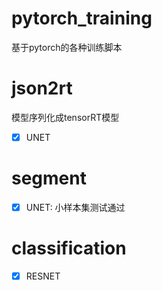 # pytorch_training

基于pytorch的各种训练脚本

# json2rt
  模型序列化成tensorRT模型
  * [x] UNET

# segment    
  * [x] UNET: 小样本集测试通过

# classification
  * [x] RESNET
